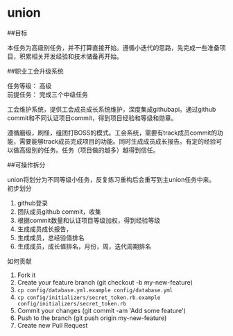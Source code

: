 union
=====
##目标

本任务为高级别任务，并不打算直接开始。遵循小迭代的思路，先完成一些准备项目，积累相关开发经验和技术储备再开始。

##职业工会升级系统

任务等级： 高级<br/>
前提任务： 完成三个中级任务<br/>

工会维护系统，提供工会成员成长系统维护，深度集成githubapi。通过github commit和不同认证项目commit，得到项目经验和等级和勋章。

遵循磨级，刷怪，组团打BOSS的模式。工会系统，需要有track成员commit的功能，需要能够track成员完成项目的功能。同时生成成员成长报告。有定的经验可以做高级别的任务。任务（项目做的越多）越得到信任。

##可操作拆分

union将划分为不同等级小任务，反复练习重构后会重写到主union任务中来。<br/>
初步划分<br/>
  1. github登录
  2. 团队成员github commit，收集
  3. 根据commit数量和认证项目等级加权，得到经验等级
  4. 生成成员成长报告，
  5. 生成成员，总经验值排名
  6. 生成成员，成长值排名，月份，周，迭代周期排名

如何贡献

1. Fork it
2. Create your feature branch (git checkout -b my-new-feature)
3. `cp config/database.yml.example config/database.yml`
4. `cp config/initializers/secret_token.rb.example config/initializers/secret_token.rb`
5. Commit your changes (git commit -am 'Add some feature')
6. Push to the branch (git push origin my-new-feature)
7. Create new Pull Request





